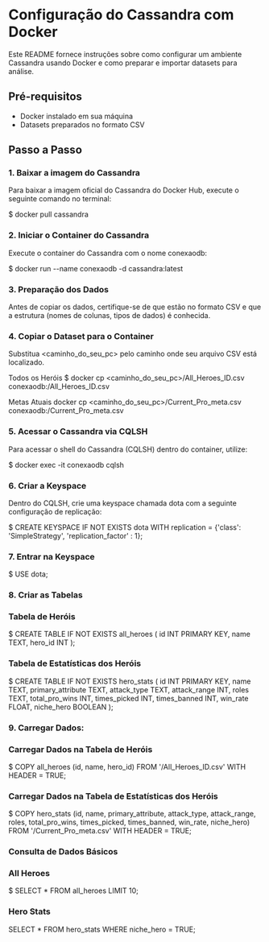 # Configuração do Cassandra com Docker

Este README fornece instruções sobre como configurar um ambiente Cassandra usando Docker e como preparar e importar datasets para análise.

## Pré-requisitos

- Docker instalado em sua máquina
- Datasets preparados no formato CSV

## Passo a Passo

### 1. Baixar a imagem do Cassandra

Para baixar a imagem oficial do Cassandra do Docker Hub, execute o seguinte comando no terminal:

$ docker pull cassandra

 ### 2. Iniciar o Container do Cassandra
Execute o container do Cassandra com o nome conexaodb:

$ docker run --name conexaodb -d cassandra:latest

### 3. Preparação dos Dados
Antes de copiar os dados, certifique-se de que estão no formato CSV e que a estrutura (nomes de colunas, tipos de dados) é conhecida.

### 4. Copiar o Dataset para o Container
Substitua <caminho_do_seu_pc> pelo caminho onde seu arquivo CSV está localizado.

Todos os Heróis
$ docker cp <caminho_do_seu_pc>/All_Heroes_ID.csv conexaodb:/All_Heroes_ID.csv

Metas Atuais
docker cp <caminho_do_seu_pc>/Current_Pro_meta.csv conexaodb:/Current_Pro_meta.csv

### 5. Acessar o Cassandra via CQLSH
Para acessar o shell do Cassandra (CQLSH) dentro do container, utilize:

$ docker exec -it conexaodb cqlsh

### 6. Criar a Keyspace
Dentro do CQLSH, crie uma keyspace chamada dota com a seguinte configuração de replicação:

$ CREATE KEYSPACE IF NOT EXISTS dota WITH replication = {'class': 'SimpleStrategy', 'replication_factor' : 1};

### 7. Entrar na Keyspace

$ USE dota;

### 8. Criar as Tabelas

### Tabela de Heróis

$ CREATE TABLE IF NOT EXISTS all_heroes (
    id INT PRIMARY KEY,
    name TEXT,
    hero_id INT
);

### Tabela de Estatísticas dos Heróis

$ CREATE TABLE IF NOT EXISTS hero_stats (
    id INT PRIMARY KEY,
    name TEXT,
    primary_attribute TEXT,
    attack_type TEXT,
    attack_range INT,
    roles TEXT,
    total_pro_wins INT,
    times_picked INT,
    times_banned INT,
    win_rate FLOAT,
    niche_hero BOOLEAN
);

### 9. Carregar Dados:

### Carregar Dados na Tabela de Heróis

$ COPY all_heroes (id, name, hero_id)
FROM '/All_Heroes_ID.csv'
WITH HEADER = TRUE;

### Carregar Dados na Tabela de Estatísticas dos Heróis

$ COPY hero_stats (id, name, primary_attribute, attack_type, attack_range, roles, total_pro_wins, times_picked, times_banned, win_rate, niche_hero)
FROM '/Current_Pro_meta.csv'
WITH HEADER = TRUE;


### Consulta de Dados Básicos

###  All Heroes
$ SELECT * FROM all_heroes LIMIT 10;

### Hero Stats
SELECT * FROM hero_stats WHERE niche_hero = TRUE;
